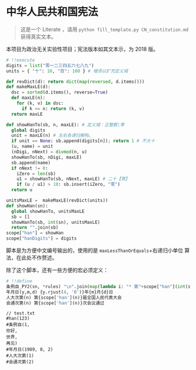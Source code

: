 # 中华人民共和国宪法

> 这是一个 Literate ，请用 `python fill_template.py CN_constitution.md` 获得真实文本。

本项目为政治无关实验性项目；宪法版本如其文本示，为 2018 版。

```python
# !!execute
digits = list("零一二三四五六七八九")
units = { "十": 10, "百": 100 } # 增添以扩充定义域

def revDict(d): return dict(map(reversed, d.items()))
def makeMaxLE(d):
  dsc = sorted(d.items(), reverse=True)
  def maxLE(n):
    for (k, v) in dsc:
      if k <= n: return (k, v)
  return maxLE

def showHanTo(sb, n, maxLE): # 定义域：正整数|零
  global digits
  unit = maxLE(n) # 左右各递归解构。
  if unit == None: sb.append(digits[n]); return 1 # 不大十
  (u, name) = unit
  (nDigi, nNext) = divmod(n, u)
  showHanTo(sb, nDigi, maxLE)
  sb.append(name)
  if nNext != 0:
    iZero = len(sb)
    u1 = showHanTo(sb, nNext, maxLE) # 二十【零】
    if (u / u1) > 10: sb.insert(iZero, "零")
  return u

unitsMaxLE =  makeMaxLE(revDict(units))
def showHan(sn):
  global showHanTo, unitsMaxLE
  sb = []
  showHanTo(sb, int(sn), unitsMaxLE)
  return "".join(sb)
scope["han"] = showHan
scope["hanDigits"] = digits
```

脚本是为方便中文编号输出的，使用的是 `maxLessThanOrEquals`+右递归小单位 算法，在此处不作赘述。

除了这个脚本，还有一些方便的宏必须定义：

```python
# !!define
条例自_PY2(sn, *rules) "\n".join(map(lambda i: "* 第"+scope["han"](int(sn)+i)+"条"+rules[i], range(0, len(rules))))
年月日(y,m,d) {y.rjust(4, '0')}年{m}月{d}日
人大次第(n) 第{scope['han'](n)}届全国人民代表大会
会通次第(n) 第{scope['han'](n)}次会议通过
```

```
// test.txt
#han(123)
#条例自(1,
你好,
世界,
再见)
#年月日(1989, 8, 2)
#人大次第(1)
#会通次第(2)
```
